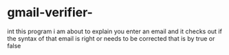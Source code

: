 # gmail-verifier-
int this program i am about to explain  you enter an email  and it checks out if the syntax of that email is right or needs to be corrected  that is by true or false  
